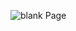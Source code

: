 ![blank Page](https://github.com/RahulKhamitkar/DemoPOCShareInvite/assets/29249864/9bcf8a9f-0075-4337-8ef9-8f5bc33800f4)
